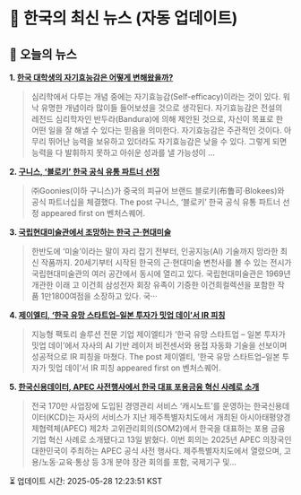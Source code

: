 # 📢 한국의 최신 뉴스 (자동 업데이트)

## 📰 오늘의 뉴스
**1. [한국 대학생의 자기효능감은 어떻게 변해왔을까?](https://ppss.kr/archives/266958)**
> 심리학에서 다루는 개념 중에는 자기효능감(Self-efficacy)이라는 것이 있다. 워낙 유명한 개념이라 많이들 들어보셨을 것으로 생각된다. 자기효능감은 전설의 레전드 심리학자인 반두라(Bandura)에 의해 제안된 것으로, 자신이 목표로 한 어떤 일을 잘 해낼 수 있다는 믿음을 의미한다.    자기효능감은 주관적인 것이다. 아무리 뛰어난 능력을 보유하고 있더라도 자기효능감은 낮을 수 있다. 그렇게 되면 능력을 다 발휘하지 못하고 아쉬운 성과를 낼 가능성이 …

**2. [구니스, ‘블로키’ 한국 공식 유통 파트너 선정](https://www.venturesquare.net/969105)**
> ㈜Goonies(이하 구니스)가 중국의 피규어 브랜드 블로키(布鲁可·Blokees)와 공식 파트너십을 체결했다.
The post 구니스, ‘블로키’ 한국 공식 유통 파트너 선정 appeared first on 벤처스퀘어.

**3. [국립현대미술관에서 조망하는 한국 근·현대미술](https://www.khan.co.kr/article/202505181535001)**
> 한반도에 ‘미술’이라는 말이 자리 잡기 전부터, 인공지능(AI) 기술까지 망라한 최신 작품까지. 20세기부터 시작된 한국의 근·현대미술 변천사를 볼 수 있는 전시가 국립현대미술관의 여러 공간에서 동시에 열리고 있다. 국립현대미술관은 1969년 개관한 이래 고 이건희 삼성전자 회장 유족이 기증한 이건희컬렉션을 포함한 작품 1만1800여점을 소장하고 있다. 국···

**4. [제이엘티, ‘한국 유망 스타트업–일본 투자가 밋업 데이’서 IR 피칭](https://www.venturesquare.net/969883)**
> 지능형 팩토리 솔루션 전문 기업 제이엘티가 ‘한국 유망 스타트업 – 일본 투자가 밋업 데이’에서 자사의 AI 기반 레이저 비전센서와 용접 자동화 기술을 선보이며 성공적으로 IR 피칭을 마쳤다.
The post 제이엘티, ‘한국 유망 스타트업–일본 투자가 밋업 데이’서 IR 피칭 appeared first on 벤처스퀘어.

**5. [한국신용데이터, APEC 사전행사에서 한국 대표 포용금융 혁신 사례로 소개](https://www.venturesquare.net/968631)**
> 전국 170만 사업장에 도입된 경영관리 서비스 ‘캐시노트’를 운영하는 한국신용데이터(KCD)는 자사의 서비스가 지난 제주특별자치도에서 개최된 아시아태평양경제협력체(APEC) 제2차 고위관리회의(SOM2)에서 한국을 대표하는 포용 금융 기업 혁신 사례로 소개됐다고 13일 밝혔다. 이번 회의는 2025년 APEC 의장국인 대한민국이 주최하는 APEC 공식 사전 행사다. 제주특별자치도에서 열렸으며, 고용/노동·교육·통상 등 3개 분야 장관 회의를 포함, 국제기구 및…


⏳ 업데이트 시간: 2025-05-28 12:23:51 KST

